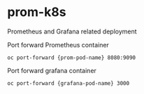 # prom-k8s
Prometheus and Grafana related deployment 

Port forward Prometheus container
```
oc port-forward {prom-pod-name} 8080:9090
```

Port forward grafana container 
```
oc port-forward {grafana-pod-name} 3000
```